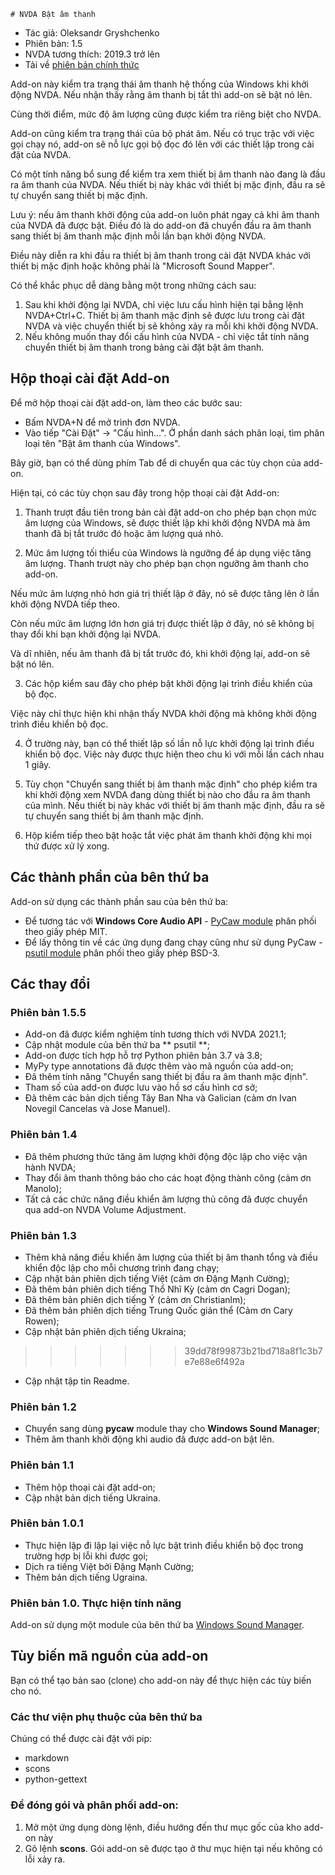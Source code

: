 ﻿    # NVDA Bật âm thanh

* Tác giả: Oleksandr Gryshchenko
* Phiên bản: 1.5
* NVDA tương thích: 2019.3 trở lên
* Tải về [phiên bản chính thức][1]

Add-on này kiểm tra trạng thái âm thanh hệ thống của Windows khi khởi động NVDA. Nếu nhận thấy rằng âm thanh bị tắt thì add-on sẽ  bật nó lên.

Cùng thời điểm, mức độ âm lượng cũng được kiểm tra riêng biệt cho NVDA.

Add-on cũng kiểm tra trạng thái của bộ phát âm. Nếu có trục trặc với việc gọi chạy nó, add-on sẽ nỗ lực gọi bộ đọc đó lên với các thiết lập trong cài đặt của NVDA.

Có một tính năng bổ sung để kiểm tra xem thiết bị âm thanh nào đang là đầu ra âm thanh của NVDA. Nếu thiết bị này khác với thiết bị mặc định, đầu ra sẽ tự chuyển sang thiết bị mặc định.

Lưu ý: nếu âm thanh khởi động của add-on luôn phát ngay cả khi âm thanh của NVDA đã được bật. Điều đó là do add-on đã chuyển đầu ra âm thanh sang thiết bị âm thanh mặc định mỗi lần bạn khởi động NVDA.

Điều này diễn ra khi đầu ra thiết bị âm thanh trong cài đặt NVDA khác với thiết bị mặc định hoặc không phải là "Microsoft Sound Mapper".

Có thể khắc phục dễ dàng bằng một trong những cách sau:

1. Sau khi khởi động lại NVDA, chỉ việc lưu cấu hình hiện tại bằng lệnh NVDA+Ctrl+C. Thiết bị âm thanh mặc định sẽ được lưu trong cài đặt NVDA  và việc chuyển thiết bị sẽ không xảy ra mỗi khi khởi động NVDA.
2. Nếu không muốn thay đổi cấu hình của NVDA - chỉ việc tắt  tính năng chuyển thiết bị âm thanh trong bảng cài đặt bật âm thanh.

## Hộp thoại cài đặt Add-on
Để mở hộp thoại cài đặt add-on, làm theo các bước sau:

* Bấm NVDA+N để mở trình đơn NVDA.
* Vào tiếp "Cài Đặt" -> "Cấu hình...". Ở phần danh sách phân loại, tìm phân loại tên "Bật âm thanh của Windows".

Bây giờ, bạn có thể dùng phím Tab để di chuyển qua các tùy chọn của add-on.

Hiện tại, có các tùy chọn sau đây trong hộp thoại cài đặt Add-on:

1. Thanh trượt đầu tiên trong bản cài đặt add-on cho phép bạn chọn  mức âm lượng của Windows, sẽ được thiết lập khi khởi động NVDA mà âm thanh đã bị tắt trước đó hoặc âm lượng quá nhỏ.

2. Mức âm lượng tối thiểu của Windows là ngưỡng để áp dụng việc tăng âm lượng. Thanh trượt này cho phép bạn chọn ngưỡng âm thanh cho add-on.

Nếu mức âm lượng nhỏ hơn giá trị thiết lập ở đây, nó sẽ được tăng lên ở lần khởi động NVDA tiếp theo.

Còn nếu mức âm lượng lớn hơn giá trị được thiết lập ở đây, nó sẽ không bị thay đổi khi bạn khởi động lại NVDA.

Và dĩ nhiên, nếu âm thanh đã bị tắt trước đó, khi khởi động lại, add-on sẽ bật nó lên.

3. Các hộp kiểm sau đây cho phép bật khởi động lại trình điều khiển của bộ đọc.

Việc này chỉ thực hiện khi nhận thấy NVDA khởi động mà không khởi động trình điều khiển bộ đọc.

4. Ở trường này, bạn có thể thiết lập số lần  nỗ lực khởi động lại trình điều khiển bộ đọc. Việc này được thực hiện theo chu kì với mỗi lần cách nhau 1 giây.

5. Tùy chọn "Chuyển sang thiết bị âm thanh mặc định" cho phép kiểm tra khi khởi động xem NVDA đang dùng thiết bị nào cho đầu ra âm thanh của mình. Nếu thiết bị này khác với thiết bị âm thanh mặc định, đầu ra sẽ tự chuyển sang thiết bị âm thanh mặc định.

6. Hộp kiểm tiếp theo bật hoặc tắt việc phát âm thanh khởi động khi mọi thứ được xử lý xong.

## Các thành phần của bên thứ ba
Add-on sử dụng các thành phần sau của bên thứ ba:

* Để tương tác với **Windows Core Audio API** - [PyCaw module](https://github.com/AndreMiras/pycaw/) phân phối theo giấy phép MIT.
* Để lấy thông tin về các ứng dụng đang chạy cũng như sử dụng PyCaw - [psutil module](https://github.com/giampaolo/psutil) phân phối theo giấy phép BSD-3.

## Các thay đổi

### Phiên bản 1.5.5
* Add-on đã được kiểm nghiệm tính tương thích với NVDA 2021.1;
* Cập nhật module của bên thứ ba ** psutil **;
* Add-on được tích hợp hỗ trợ Python phiên bản 3.7 và 3.8;
* MyPy type annotations đã được thêm vào mã nguồn của add-on;
 * Đã thêm tính năng   "Chuyển sang thiết bị đầu ra âm thanh mặc định".
 * Tham số của add-on được lưu vào hồ sơ cấu hình cơ sở;
 * Đã thêm các bản dịch tiếng Tây Ban Nha và Galician (cảm ơn Ivan Novegil Cancelas và Jose Manuel).
 
 ### Phiên bản 1.4
* Đã thêm phương thức tăng âm lượng khởi động độc lập cho việc vận hành NVDA;
* Thay đổi âm thanh thông báo cho các hoạt động thành công (cảm ơn Manolo);
* Tất cả các chức năng điều khiển âm lượng thủ công đã được chuyển qua add-on NVDA Volume Adjustment.

### Phiên bản 1.3
* Thêm khả năng điều khiển âm lượng của thiết bị âm thanh tổng và điều khiển độc lập cho mỗi chương trình đang chạy;
* Cập nhật bản phiên dịch tiếng Việt (cảm ơn Đặng Mạnh Cường);
* Đã thêm bản phiên dịch tiếng Thổ Nhĩ Kỳ (cảm ơn Cagri Dogan);
* Đã thêm bản phiên dịch tiếng Ý (cảm ơn Christianlm); 
* Đã thêm bản phiên dịch tiếng Trung Quốc giản thể (Cảm ơn Cary Rowen); 
* Cập nhật bản phiên dịch tiếng Ukraina;
>>>>>>> 39dd78f99873b21bd718a8f1c3b7e7e88e6f492a
* Cập nhật tập tin Readme.

### Phiên bản 1.2
* Chuyển sang dùng **pycaw** module thay cho **Windows Sound Manager**;
* Thêm âm thanh khởi động khi audio đã được add-on bật lên.

### Phiên bản 1.1
* Thêm hộp thoại cài đặt add-on;
* Cập nhật bản dịch tiếng Ukraina.

### Phiên bản 1.0.1
* Thực hiện lặp đi lặp lại việc nỗ lực bật trình điều khiển bộ đọc trong trường hợp bị lỗi khi được gọi;
* Dịch ra tiếng Việt bởi Đặng Mạnh Cường;
* Thêm bản dịch tiếng Ugraina.

### Phiên bản 1.0. Thực hiện tính năng
Add-on sử dụng một module của bên thứ ba [Windows Sound Manager][2].

## Tùy biến mã nguồn của add-on
Bạn có thể tạo bản sao (clone) cho add-on này để thực hiện các tùy biến cho nó.

### Các thư viện phụ thuộc của bên thứ ba
Chúng có thể được cài đặt với pip:
- markdown
- scons
- python-gettext

### Để đóng gói và phân phối add-on:
1. Mở một ứng dụng dòng lệnh, điều hướng đến thư mục gốc của kho add-on này
2. Gõ lệnh **scons**. Gói add-on sẽ được tạo ở thư mục hiện tại nếu không có lỗi xảy ra.

[1]: https://github.com/grisov/Unmute/releases/download/latest/unmute-1.5.2.nvda-addon
[2]: https://github.com/grisov/Unmute/releases/download/latest/unmute-1.5.3-dev.nvda-addon
